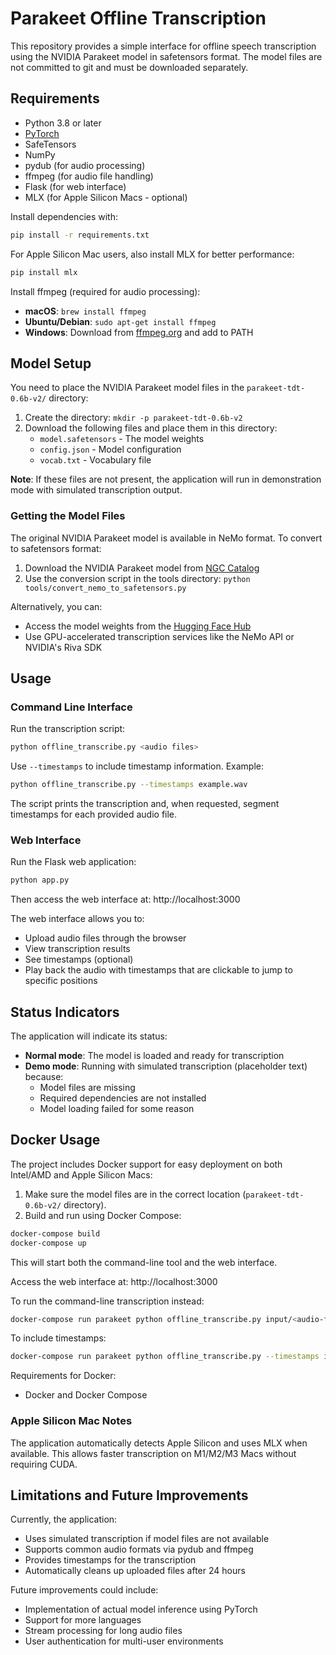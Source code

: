# Parakeet Offline Transcription

This repository provides a simple interface for offline speech transcription using the NVIDIA Parakeet model in safetensors format. The model files are not committed to git and must be downloaded separately.

## Requirements

- Python 3.8 or later
- [PyTorch](https://pytorch.org/)
- SafeTensors
- NumPy
- pydub (for audio processing)
- ffmpeg (for audio file handling)
- Flask (for web interface)
- MLX (for Apple Silicon Macs - optional)

Install dependencies with:

```bash
pip install -r requirements.txt
```

For Apple Silicon Mac users, also install MLX for better performance:

```bash
pip install mlx
```

Install ffmpeg (required for audio processing):
- **macOS**: `brew install ffmpeg`
- **Ubuntu/Debian**: `sudo apt-get install ffmpeg`
- **Windows**: Download from [ffmpeg.org](https://ffmpeg.org/download.html) and add to PATH

## Model Setup

You need to place the NVIDIA Parakeet model files in the `parakeet-tdt-0.6b-v2/` directory:

1. Create the directory: `mkdir -p parakeet-tdt-0.6b-v2`
2. Download the following files and place them in this directory:
   - `model.safetensors` - The model weights
   - `config.json` - Model configuration
   - `vocab.txt` - Vocabulary file

**Note**: If these files are not present, the application will run in demonstration mode with simulated transcription output.

### Getting the Model Files

The original NVIDIA Parakeet model is available in NeMo format. To convert to safetensors format:

1. Download the NVIDIA Parakeet model from [NGC Catalog](https://catalog.ngc.nvidia.com/orgs/nvidia/teams/nemo/models/parakeet_tdt_0.6b)
2. Use the conversion script in the tools directory: `python tools/convert_nemo_to_safetensors.py`

Alternatively, you can:
- Access the model weights from the [Hugging Face Hub](https://huggingface.co/nvidia/parakeet-tdt-0.6b)
- Use GPU-accelerated transcription services like the NeMo API or NVIDIA's Riva SDK

## Usage

### Command Line Interface

Run the transcription script:

```bash
python offline_transcribe.py <audio files>
```

Use `--timestamps` to include timestamp information. Example:

```bash
python offline_transcribe.py --timestamps example.wav
```

The script prints the transcription and, when requested, segment timestamps for each provided audio file.

### Web Interface

Run the Flask web application:

```bash
python app.py
```

Then access the web interface at: http://localhost:3000

The web interface allows you to:
- Upload audio files through the browser
- View transcription results
- See timestamps (optional)
- Play back the audio with timestamps that are clickable to jump to specific positions

## Status Indicators

The application will indicate its status:
- **Normal mode**: The model is loaded and ready for transcription
- **Demo mode**: Running with simulated transcription (placeholder text) because:
  - Model files are missing
  - Required dependencies are not installed
  - Model loading failed for some reason

## Docker Usage

The project includes Docker support for easy deployment on both Intel/AMD and Apple Silicon Macs:

1. Make sure the model files are in the correct location (`parakeet-tdt-0.6b-v2/` directory).
2. Build and run using Docker Compose:

```bash
docker-compose build
docker-compose up
```

This will start both the command-line tool and the web interface.

Access the web interface at: http://localhost:3000

To run the command-line transcription instead:

```bash
docker-compose run parakeet python offline_transcribe.py input/<audio-file>
```

To include timestamps:

```bash
docker-compose run parakeet python offline_transcribe.py --timestamps input/<audio-file>
```

Requirements for Docker:
- Docker and Docker Compose

### Apple Silicon Mac Notes

The application automatically detects Apple Silicon and uses MLX when available. This allows faster transcription on M1/M2/M3 Macs without requiring CUDA.

## Limitations and Future Improvements

Currently, the application:
- Uses simulated transcription if model files are not available
- Supports common audio formats via pydub and ffmpeg
- Provides timestamps for the transcription
- Automatically cleans up uploaded files after 24 hours

Future improvements could include:
- Implementation of actual model inference using PyTorch
- Support for more languages
- Stream processing for long audio files
- User authentication for multi-user environments
